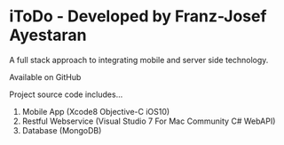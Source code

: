 iToDo - Developed by Franz-Josef Ayestaran
=====

A full stack approach to integrating mobile and server side technology.

Available on GitHub

Project source code includes...

1. Mobile App (Xcode8 Objective-C iOS10)
2. Restful Webservice (Visual Studio 7 For Mac Community C# WebAPI)
3. Database (MongoDB)

